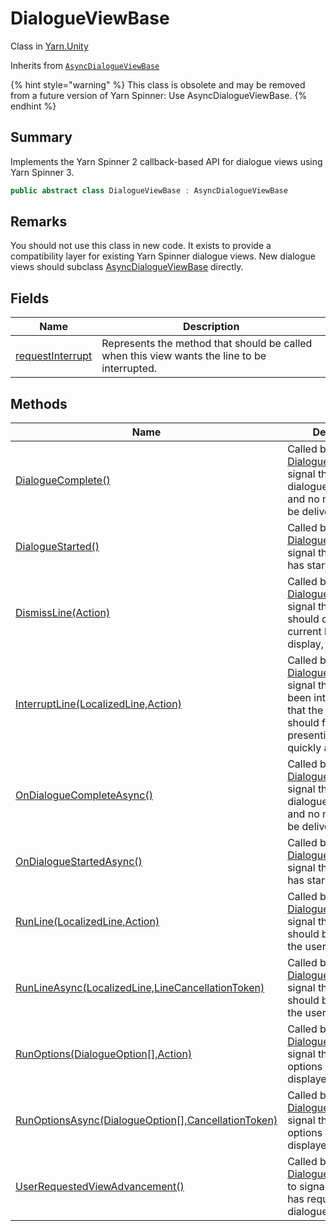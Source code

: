 # DialogueViewBase

Class in [Yarn.Unity](yarn.unity.md)

Inherits from [`AsyncDialogueViewBase`](yarn.unity.asyncdialogueviewbase.md)

{% hint style="warning" %}
This class is obsolete and may be removed from a future version of Yarn Spinner: Use AsyncDialogueViewBase.
{% endhint %}

## Summary

Implements the Yarn Spinner 2 callback-based API for dialogue views using Yarn Spinner 3.

```csharp
public abstract class DialogueViewBase : AsyncDialogueViewBase
```

## Remarks

You should not use this class in new code. It exists to provide a compatibility layer for existing Yarn Spinner dialogue views. New dialogue views should subclass [AsyncDialogueViewBase](yarn.unity.asyncdialogueviewbase.md) directly.

## Fields

| Name                                                                | Description                                                                                  |
| ------------------------------------------------------------------- | -------------------------------------------------------------------------------------------- |
| [requestInterrupt](yarn.unity.dialogueviewbase.requestinterrupt.md) | Represents the method that should be called when this view wants the line to be interrupted. |

## Methods

| Name                                                                                                    | Description                                                                                                                                                                                   |
| ------------------------------------------------------------------------------------------------------- | --------------------------------------------------------------------------------------------------------------------------------------------------------------------------------------------- |
| [DialogueComplete()](yarn.unity.dialogueviewbase.dialoguecomplete.md)                                   | Called by the [DialogueRunner](yarn.unity.dialoguerunner.md) to signal that the dialogue has ended, and no more lines will be delivered.                                                      |
| [DialogueStarted()](yarn.unity.dialogueviewbase.dialoguestarted.md)                                     | Called by the [DialogueRunner](yarn.unity.dialoguerunner.md) to signal that dialogue has started.                                                                                             |
| [DismissLine(Action)](yarn.unity.dialogueviewbase.dismissline.md)                                       | Called by the [DialogueRunner](yarn.unity.dialoguerunner.md) to signal that the view should dismiss its current line from display, and clean up.                                              |
| [InterruptLine(LocalizedLine,Action)](yarn.unity.dialogueviewbase.interruptline.md)                     | Called by the [DialogueRunner](yarn.unity.dialoguerunner.md) to signal that a line has been interrupted, and that the Dialogue View should finish presenting its line as quickly as possible. |
| [OnDialogueCompleteAsync()](yarn.unity.dialogueviewbase.ondialoguecompleteasync.md)                     | Called by the [DialogueRunner](yarn.unity.dialoguerunner.md) to signal that the dialogue has ended, and no more lines will be delivered.                                                      |
| [OnDialogueStartedAsync()](yarn.unity.dialogueviewbase.ondialoguestartedasync.md)                       | Called by the [DialogueRunner](yarn.unity.dialoguerunner.md) to signal that dialogue has started.                                                                                             |
| [RunLine(LocalizedLine,Action)](yarn.unity.dialogueviewbase.runline.md)                                 | Called by the [DialogueRunner](yarn.unity.dialoguerunner.md) to signal that a line should be displayed to the user.                                                                           |
| [RunLineAsync(LocalizedLine,LineCancellationToken)](yarn.unity.dialogueviewbase.runlineasync.md)        | Called by the [DialogueRunner](yarn.unity.dialoguerunner.md) to signal that a line should be displayed to the user.                                                                           |
| [RunOptions(DialogueOption\[\],Action)](yarn.unity.dialogueviewbase.runoptions.md)                      | Called by the [DialogueRunner](yarn.unity.dialoguerunner.md) to signal that a set of options should be displayed to the user.                                                                 |
| [RunOptionsAsync(DialogueOption\[\],CancellationToken)](yarn.unity.dialogueviewbase.runoptionsasync.md) | Called by the [DialogueRunner](yarn.unity.dialoguerunner.md) to signal that a set of options should be displayed to the user.                                                                 |
| [UserRequestedViewAdvancement()](yarn.unity.dialogueviewbase.userrequestedviewadvancement.md)           | Called by [DialogueAdvanceInput](yarn.unity.dialogueadvanceinput.md) to signal that the user has requested that the dialogue advance.                                                         |
